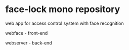 # face-lock mono repository

web app for access control system with face recognition

webface - front-end

webserver - back-end

